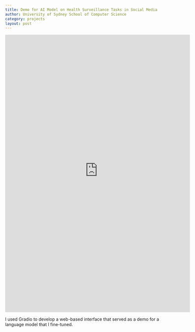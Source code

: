 ```yaml
---
title: Demo for AI Model on Health Surveillance Tasks in Social Media
author: University of Sydney School of Computer Science
category: projects
layout: post
---
```


<iframe
	src="https://publichealthsurveillance-phs-bert.hf.space"
	frameborder="0"
	width="600"
	height="900"
></iframe>

I used Gradio to develop a web-based interface that served as a demo for a language model that I fine-tuned.
